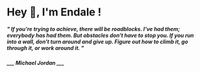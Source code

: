 <h1 title="head"> Hey 👋, I'm Endale !</h1>

**<h5><i>" If you're trying to achieve, there will be roadblocks. I've had them; everybody has had them. But obstacles don't have to stop you. If you run into a wall, don't turn around and give up. Figure out how to climb it, go through it, or work around it. "</i></h5>**

*<b>___ Michael Jordan ___</b>*
